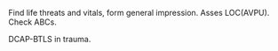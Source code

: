 Find life threats and vitals, form general impression. Asses LOC(AVPU). Check ABCs.

DCAP-BTLS in trauma.